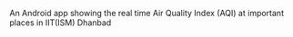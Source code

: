  An Android app showing the real time Air Quality Index (AQI) at important places in IIT(ISM) Dhanbad

